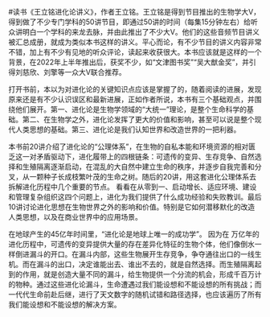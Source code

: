 #读书《王立铭进化论讲义》，作者王立铭。王立铭是得到节目推出的生物学大V，得到做了不少专门学科的50讲节目，即通过50讲的时间（每集15分钟左右）给听众讲明白一个学科的来龙去脉，并由此推出了不少大V。他们的这些音频节目讲义被汇总成册，就成为类似本书这样的讲义。平心而论，有不少节目的讲义内容非常不错，加上有不少有见地的听众评论，读起来收获很大。本书应该就是这样的一个背景，在2022年上半年推出后，获奖不少，如“文津图书奖”“吴大猷金奖”，并引得刘慈欣、刘擎等一众大V联合推荐。

打开书前，本以为对进化论的关键知识点应该是掌握了的，随着阅读的进展，发现原来还是有不少认识误区和最新进展，正如作者所说，本书有三个基础观点，并围绕他们展开。第一、进化论是生物学领域的“大统一”理论，是整个生命科学的基础。第二、在生物学之外，进化论发挥了更大的价值和影响，甚至可以说是整个现代人类思想的基础。第三、进化论是我们认知世界和改造世界的一把利器。

本书前20讲介绍了进化论的“公理体系”，在生物的自私本能和环境资源的相对匮乏这一对矛盾驱动下，进化履带上的四根链条：可遗传的变异、生存竞争、自然选 择和生殖隔离逐渐启动，在混乱的大自然中建立生命的秩序，并逐步自我完善和分叉，从一颗种子长成枝繁叶茂的生命之树。随后的20讲，用这套进化公理体系去拆解进化历程中几个重要的节点。 看看在从零到一、启动增长、适应环境、建设和管理复杂组织这四个问题上，进化为我们提供了什么成功经验和失败教训。最后10讲讨论进化思想在生物世界之外的影响和价值。特别是它如何潜移默化的改造人类思想，以及在商业世界中的应用场景。

在地球产生的45亿年时间里，“进化论是地球上唯一的成功学”。 因为在 万亿年的进化历程中，可遗传的变异提供大量的存在差异化特征的生物个体，他们像倒水一样倒进漏斗的开口。在漏斗内部，这些生物展开生存竞争，争夺通往出口的一线生机。而在漏斗的出口，决定谁能出去、谁出不去的，就是自然选择。而生殖隔离起到的作用，就是创造大量不同的漏斗，给生物提供一个分流的机会，形成千百万计的物种。通过这些进化论漏斗，生命遭遇过我们能设想和不能设想的所有挑战；而一代代生命前赴后继，进行了天文数字的随机试错和路径选择，也应该遍历了所有我们能设想和不能设想的解决方案。